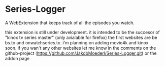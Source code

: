# Series-Logger
A WebExtension that keeps track of all the episodes you watch.

this extension is still under development. it is intended to be the succesor of "kinox tv series master" (only avialable for firefox)
the first websites are be bs.to and onwatchseries.to. i'm planning on adding movie4k and kinox soon.
if you wan't any other websites let me know in the comments on the github-project (https://github.com/JakobMoederl/Series-Logger.git) or the addon page
